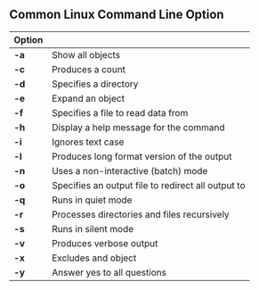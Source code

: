 ## Common Linux Command Line Option


|  Option   |     |
| --- | --- |
|  **-a**   |  Show all objects   |
|   **-c**  |   Produces a count  |
|  **-d** |  Specifies a directory   |
|  **-e** |  Expand an object   |
|  **-f** |  Specifies a file to read data from   |
|  **-h** |  Display a help message for the command   |
|  **-i** |  Ignores text case   |
|  **-l** |  Produces long format version of the output   |
|  **-n** |  Uses a non-interactive (batch) mode   |
|  **-o** |  Specifies an output file to redirect all output to   |
|  **-q** |  Runs in quiet mode   |
|  **-r** |  Processes directories and files recursively   |
|  **-s** |  Runs in silent mode   |
|  **-v** |  Produces verbose output   |
|  **-x** |  Excludes and object   |
|  **-y** |  Answer yes to all questions   |
